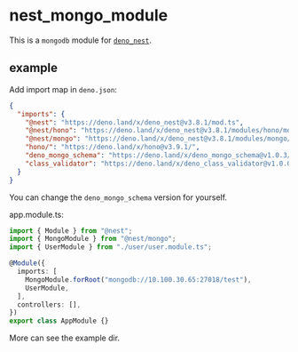 # nest_mongo_module

This is a `mongodb` module for [`deno_nest`](https://deno.land/x/deno_nest).

## example

Add import map in `deno.json`:

```json
{
  "imports": {
    "@nest": "https://deno.land/x/deno_nest@v3.8.1/mod.ts",
    "@nest/hono": "https://deno.land/x/deno_nest@v3.8.1/modules/hono/mod.ts",
    "@nest/mongo": "https://deno.land/x/deno_nest@v3.8.1/modules/mongo/mod.ts",
    "hono/": "https://deno.land/x/hono@v3.9.1/",
    "deno_mongo_schema": "https://deno.land/x/deno_mongo_schema@v1.0.3/mod.ts",
    "class_validator": "https://deno.land/x/deno_class_validator@v1.0.0/mod.ts"
  }
}
```

You can change the `deno_mongo_schema` version for yourself.

app.module.ts:

```typescript
import { Module } from "@nest";
import { MongoModule } from "@nest/mongo";
import { UserModule } from "./user/user.module.ts";

@Module({
  imports: [
    MongoModule.forRoot("mongodb://10.100.30.65:27018/test"),
    UserModule,
  ],
  controllers: [],
})
export class AppModule {}
```

More can see the example dir.

